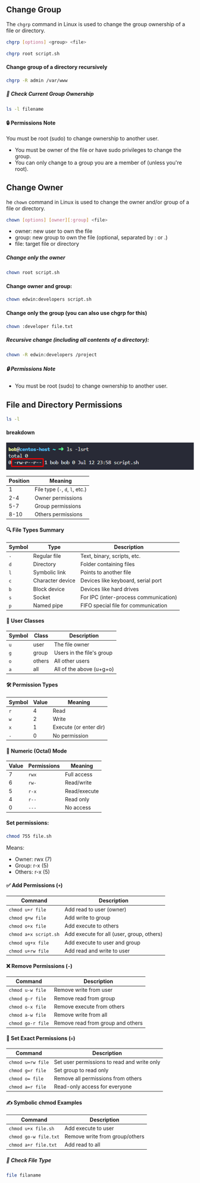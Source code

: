 ## Change Group

The `chgrp` command in Linux is used to change the group ownership of a file or directory.

```bash
chgrp [options] <group> <file>
```
```bash
chgrp root script.sh
```

#### Change group of a directory recursively
```bash
chgrp -R admin /var/www
```

##### 🧪 Check Current Group Ownership
```bash
ls -l filename
```
#### **🔒 Permissions Note**
You must be root (sudo) to change ownership to another user.
- You must be owner of the file or have sudo privileges to change the group.
- You can only change to a group you are a member of (unless you're root).

## Change Owner
he `chown` command in Linux is used to change the owner and/or group of a file or directory.

```bash
chown [options] [owner][:group] <file>
```
- owner: new user to own the file
- group: new group to own the file (optional, separated by : or .)
- file: target file or directory


##### Change only the owner

```bash
chown root script.sh
```

#### Change owner and group:
```bash
chown edwin:developers script.sh
```

#### Change only the group (you can also use chgrp for this)
```bash
chown :developer file.txt
```

##### Recursive change (including all contents of a directory):
```bash
chown -R edwin:developers /project
```

##### **🔒 Permissions Note**
- You must be root (sudo) to change ownership to another user.

## File and Directory Permissions

```bash
ls -l
```

#### breakdown
![alt text](images/image8.png)

| Position | Meaning                         |
| -------- | ------------------------------- |
| 1        | File type (`-`, `d`, `l`, etc.) |
| 2-4      | Owner permissions               |
| 5-7      | Group permissions               |
| 8-10     | Others permissions              |


#### 🔍 File Types Summary

| Symbol | Type             | Description                           |
| ------ | ---------------- | ------------------------------------- |
| `-`    | Regular file     | Text, binary, scripts, etc.           |
| `d`    | Directory        | Folder containing files               |
| `l`    | Symbolic link    | Points to another file                |
| `c`    | Character device | Devices like keyboard, serial port    |
| `b`    | Block device     | Devices like hard drives              |
| `s`    | Socket           | For IPC (inter-process communication) |
| `p`    | Named pipe       | FIFO special file for communication   |

#### 👥 User Classes

| Symbol | Class  | Description               |
| ------ | ------ | ------------------------- |
| `u`    | user   | The file owner            |
| `g`    | group  | Users in the file's group |
| `o`    | others | All other users           |
| `a`    | all    | All of the above (u+g+o)  |


#### 🛠 Permission Types

| Symbol | Value | Meaning                |
| ------ | ----- | ---------------------- |
| `r`    | 4     | Read                   |
| `w`    | 2     | Write                  |
| `x`    | 1     | Execute (or enter dir) |
| `-`    | 0     | No permission          |

#### 🔢 Numeric (Octal) Mode

| Value | Permissions | Meaning      |
| ----- | ----------- | ------------ |
| 7     | `rwx`       | Full access  |
| 6     | `rw-`       | Read/write   |
| 5     | `r-x`       | Read/execute |
| 4     | `r--`       | Read only    |
| 0     | `---`       | No access    |


#### Set permissions:

```bash
chmod 755 file.sh
```

Means:

- Owner: rwx (7)
- Group: r-x (5)
- Others: r-x (5)

#### ✅ Add Permissions (`+`)

| Command               | Description                                  |
|-----------------------|----------------------------------------------|
| `chmod u+r file`      | Add read to user (owner)                     |
| `chmod g+w file`      | Add write to group                           |
| `chmod o+x file`      | Add execute to others                        |
| `chmod a+x script.sh` | Add execute for all (user, group, others)    |
| `chmod ug+x file`     | Add execute to user and group                |
| `chmod u+rw file`     | Add read and write to user                   |


#### ❌ Remove Permissions (`-`)

| Command               | Description                                  |
|-----------------------|----------------------------------------------|
| `chmod u-w file`      | Remove write from user                       |
| `chmod g-r file`      | Remove read from group                       |
| `chmod o-x file`      | Remove execute from others                   |
| `chmod a-w file`      | Remove write from all                        |
| `chmod go-r file`     | Remove read from group and others            |


#### 🟰 Set Exact Permissions (`=`)

| Command               | Description                                  |
|-----------------------|----------------------------------------------|
| `chmod u=rw file`     | Set user permissions to read and write only  |
| `chmod g=r file`      | Set group to read only                       |
| `chmod o= file`       | Remove all permissions from others           |
| `chmod a=r file`      | Read-only access for everyone                |


#### ✍️ Symbolic chmod Examples

| Command               | Description                    |
| --------------------- | ------------------------------ |
| `chmod u+x file.sh`   | Add execute to user            |
| `chmod go-w file.txt` | Remove write from group/others |
| `chmod a+r file.txt`  | Add read to all                |


##### 🧪 Check File Type
```bash
file filaname
```
